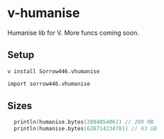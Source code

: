 # v-humanise
Humanise lib for V. More funcs coming soon.

## Setup
`v install Sorrow446.vhumanise`
```v
import sorrow446.vhumanise
```

## Sizes
```v
  println(humanise.bytes(209405406)) // 209 MB
  println(humanise.bytes(62671423478)) // 63 GB
 ```
